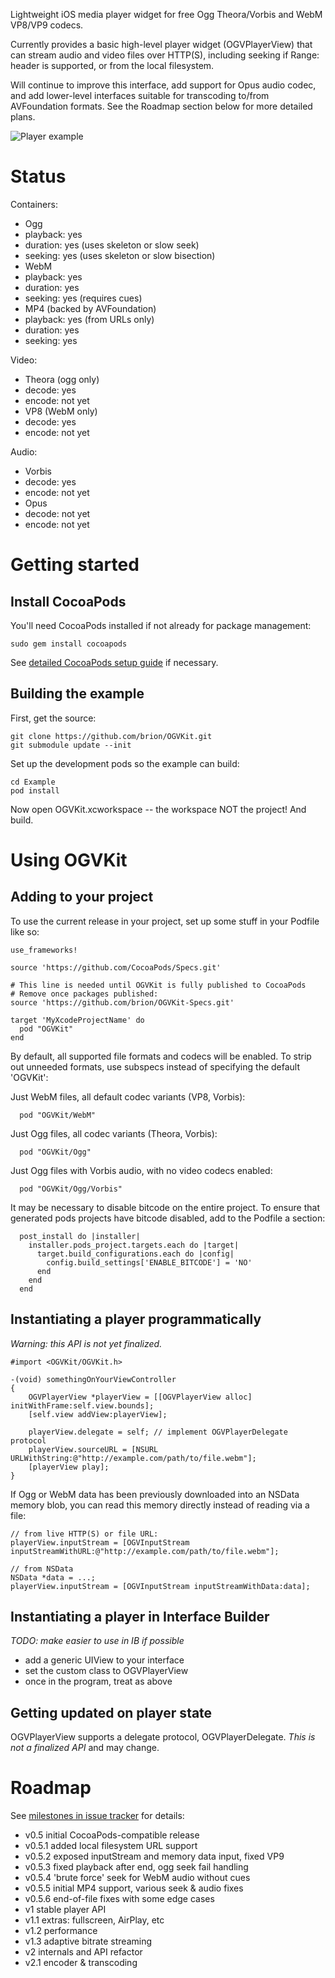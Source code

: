 Lightweight iOS media player widget for free Ogg Theora/Vorbis and WebM VP8/VP9 codecs.

Currently provides a basic high-level player widget (OGVPlayerView) that can stream
audio and video files over HTTP(S), including seeking if Range: header is supported,
or from the local filesystem.

Will continue to improve this interface, add support for Opus audio codec, and add
lower-level interfaces suitable for transcoding to/from AVFoundation formats. See the
Roadmap section below for more detailed plans.

![Player example](https://raw.githubusercontent.com/brion/OGVKit/master/Docs/images/example.jpg)

# Status

Containers:
* Ogg
 * playback: yes
 * duration: yes (uses skeleton or slow seek)
 * seeking: yes  (uses skeleton or slow bisection)
* WebM
 * playback: yes
 * duration: yes
 * seeking: yes (requires cues)
* MP4 (backed by AVFoundation)
 * playback: yes (from URLs only)
 * duration: yes
 * seeking: yes

Video:
* Theora (ogg only)
 * decode: yes
 * encode: not yet
* VP8 (WebM only)
 * decode: yes
 * encode: not yet

Audio:
* Vorbis
 * decode: yes
 * encode: not yet
* Opus
 * decode: not yet
 * encode: not yet

# Getting started

## Install CocoaPods

You'll need CocoaPods installed if not already for package management:

```
sudo gem install cocoapods
```

See [detailed CocoaPods setup guide](https://guides.cocoapods.org/using/getting-started.html)
if necessary.


## Building the example

First, get the source:

```
git clone https://github.com/brion/OGVKit.git
git submodule update --init
```

Set up the development pods so the example can build:

```
cd Example
pod install
```

Now open OGVKit.xcworkspace -- the workspace NOT the project! And build.

# Using OGVKit

## Adding to your project

To use the current release in your project, set up some stuff in your Podfile like so:

```
use_frameworks!

source 'https://github.com/CocoaPods/Specs.git'

# This line is needed until OGVKit is fully published to CocoaPods
# Remove once packages published:
source 'https://github.com/brion/OGVKit-Specs.git'

target 'MyXcodeProjectName' do
  pod "OGVKit"
end
```

By default, all supported file formats and codecs will be enabled. To strip out unneeded formats, use subspecs instead of specifying the default 'OGVKit':

Just WebM files, all default codec variants (VP8, Vorbis):
```
  pod "OGVKit/WebM"
```

Just Ogg files, all codec variants (Theora, Vorbis):
```
  pod "OGVKit/Ogg"
```

Just Ogg files with Vorbis audio, with no video codecs enabled:
```
  pod "OGVKit/Ogg/Vorbis"
```

It may be necessary to disable bitcode on the entire project. To ensure that generated pods projects have bitcode disabled, add to the Podfile a section:

```
  post_install do |installer|
    installer.pods_project.targets.each do |target|
      target.build_configurations.each do |config|
        config.build_settings['ENABLE_BITCODE'] = 'NO'
      end
    end
  end
```


## Instantiating a player programmatically

*Warning: this API is not yet finalized.*

```
#import <OGVKit/OGVKit.h>

-(void) somethingOnYourViewController
{
    OGVPlayerView *playerView = [[OGVPlayerView alloc] initWithFrame:self.view.bounds];
    [self.view addView:playerView];
    
    playerView.delegate = self; // implement OGVPlayerDelegate protocol
    playerView.sourceURL = [NSURL URLWithString:@"http://example.com/path/to/file.webm"];
    [playerView play];
}
```

If Ogg or WebM data has been previously downloaded into an NSData memory blob, you can read this memory directly instead of reading via a file:

```
// from live HTTP(S) or file URL:
playerView.inputStream = [OGVInputStream inputStreamWithURL:@"http://example.com/path/to/file.webm"];

// from NSData
NSData *data = ...;
playerView.inputStream = [OGVInputStream inputStreamWithData:data];
```

## Instantiating a player in Interface Builder

*TODO: make easier to use in IB if possible*

* add a generic UIView to your interface
* set the custom class to OGVPlayerView
* once in the program, treat as above


## Getting updated on player state

OGVPlayerView supports a delegate protocol, OGVPlayerDelegate. *This is not a finalized API* and may change.

# Roadmap

See [milestones in issue tracker](https://github.com/brion/OGVKit/milestones) for details:

* v0.5 initial CocoaPods-compatible release
* v0.5.1 added local filesystem URL support
* v0.5.2 exposed inputStream and memory data input, fixed VP9
* v0.5.3 fixed playback after end, ogg seek fail handling
* v0.5.4 'brute force' seek for WebM audio without cues
* v0.5.5 initial MP4 support, various seek & audio fixes
* v0.5.6 end-of-file fixes with some edge cases
* v1 stable player API
* v1.1 extras: fullscreen, AirPlay, etc
* v1.2 performance
* v1.3 adaptive bitrate streaming
* v2 internals and API refactor
* v2.1 encoder & transcoding
